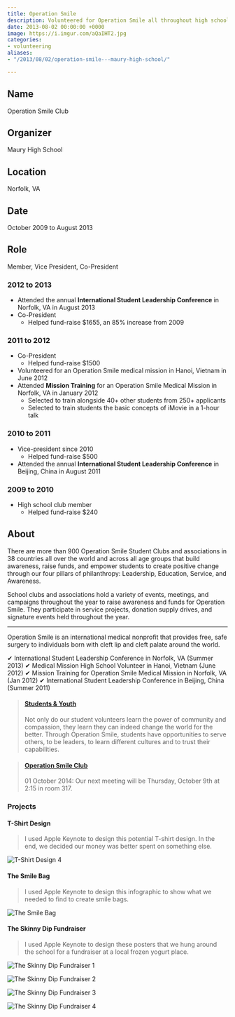 ```yaml
---
title: Operation Smile
description: Volunteered for Operation Smile all throughout high school.
date: 2013-08-02 00:00:00 +0000
image: https://i.imgur.com/aQaIHT2.jpg
categories:
- volunteering
aliases:
- "/2013/08/02/operation-smile---maury-high-school/"

---
```

## Name

Operation Smile Club

## Organizer

Maury High School

## Location

Norfolk, VA

## Date

October 2009 to August 2013

## Role

Member, Vice President, Co-President

### 2012 to 2013

- Attended the annual **International Student Leadership Conference** in Norfolk, VA in August 2013
- Co-President
  - Helped fund-raise $1655, an 85% increase from 2009

### 2011 to 2012

- Co-President
  - Helped fund-raise $1500
- Volunteered for an Operation Smile medical mission in Hanoi, Vietnam in June 2012
- Attended **Mission Training** for an Operation Smile Medical Mission in Norfolk, VA in January 2012
  - Selected to train alongside 40+ other students from 250+ applicants
  - Selected to train students the basic concepts of iMovie in a 1-hour talk

### 2010 to 2011

- Vice-president since 2010
  - Helped fund-raise $500
- Attended the annual **International Student Leadership Conference** in Beijing, China in August 2011

### 2009 to 2010

- High school club member
  - Helped fund-raise $240

## About

There are more than 900 Operation Smile Student Clubs and associations in 38 countries all over the world and across all age groups that build awareness, raise funds, and empower students to create positive change through our four pillars of philanthropy: Leadership, Education, Service, and Awareness.

School clubs and associations hold a variety of events, meetings, and campaigns throughout the year to raise awareness and funds for Operation Smile. They participate in service projects, donation supply drives, and signature events held throughout the year.

---

Operation Smile is an international medical nonprofit that provides free, safe surgery to individuals born with cleft lip and cleft palate around the world.

✔︎ International Student Leadership Conference in Norfolk, VA (Summer 2013)
✔︎ Medical Mission High School Volunteer in Hanoi, Vietnam (June 2012)
✔︎ Mission Training for Operation Smile Medical Mission in Norfolk, VA (Jan 2012)
✔︎ International Student Leadership Conference in Beijing, China (Summer 2011)

<blockquote class="embedly-card"><h4><a href="https://www.operationsmile.org/act-now/student-youth">Students & Youth</a></h4><p>Not only do our student volunteers learn the power of community and compassion, they learn they can indeed change the world for the better. Through Operation Smile, students have opportunities to serve others, to be leaders, to learn different cultures and to trust their capabilities.</p></blockquote>
<script async src="//cdn.embedly.com/widgets/platform.js" charset="UTF-8"></script>

<blockquote class="embedly-card"><h4><a href="https://biogirl757.weebly.com/operation-smile-club.html">Operation Smile Club</a></h4><p>01 October 2014: Our next meeting will be Thursday, October 9th at 2:15 in room 317.</p></blockquote>

### Projects

#### T-Shirt Design

> I used Apple Keynote to design this potential T-shirt design. In the end, we decided our money was better spent on something else.

![T-Shirt Design 4](https://i.imgur.com/coRiWRv.jpg)

#### The Smile Bag

> I used Apple Keynote to design this infographic to show what we needed to find to create smile bags.

![The Smile Bag](https://i.imgur.com/uSCSEN0.jpg)

#### The Skinny Dip Fundraiser

> I used Apple Keynote to design these posters that we hung around the school for a fundraiser at a local frozen yogurt place.

![The Skinny Dip Fundraiser 1](https://i.imgur.com/6lPkXQl.jpg)

![The Skinny Dip Fundraiser 2](https://i.imgur.com/Uxieh9Z.jpg)

![The Skinny Dip Fundraiser 3](https://i.imgur.com/JIqufJS.jpg)

![The Skinny Dip Fundraiser 4](https://i.imgur.com/V4TWUeD.jpg)